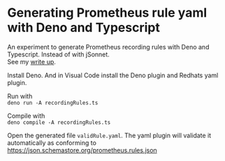 # Generating Prometheus rule yaml with Deno and Typescript
An experiment to generate Prometheus recording rules with Deno and Typescript. Instead of with jSonnet.  
See my [write up](https://gist.github.com/joost-de-vries/054dd291ada0a5ee7251faf812ddf16b).  

Install Deno. And in Visual Code install the Deno plugin and Redhats yaml plugin.

Run with  
`deno run -A recordingRules.ts`

Compile with  
`deno compile -A recordingRules.ts`

Open the generated file `validRule.yaml`. The yaml plugin will validate it automatically as conforming to https://json.schemastore.org/prometheus.rules.json  